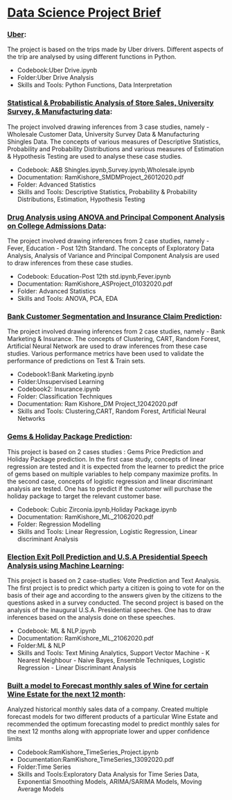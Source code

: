 # <ins>Data Science Project Brief</ins>    
### <ins>Uber</ins>:    
The project is based on the trips made by Uber drivers. Different aspects of the trip are analysed by using different functions in Python.  
* Codebook:Uber Drive.ipynb  
* Folder:Uber Drive Analysis   
* Skills and Tools: Python Functions, Data Interpretation
  
### <ins>Statistical & Probabilistic Analysis of Store Sales, University Survey, & Manufacturing data</ins>:  
The project involved drawing inferences from 3 case studies, namely - Wholesale Customer Data, University Survey Data & Manufacturing Shingles Data. The concepts of various measures of Descriptive Statistics, Probability and Probability Distributions and various measures of Estimation & Hypothesis Testing are used to analyse these case studies.  
* Codebook: A&B Shingles.ipynb,Survey.ipynb,Wholesale.ipynb  
* Documentation: RamKishore_SMDMProject_26012020.pdf  
* Folder: Advanced Statistics  
* Skills and Tools: Descriptive Statistics, Probability & Probability Distributions, Estimation, Hypothesis Testing
  
### <ins>Drug Analysis using ANOVA and Principal Component Analysis on College Admissions Data</ins>:  
The project involved drawing inferences from 2 case studies, namely - Fever, Education - Post 12th Standard. The concepts of Exploratory Data Analysis, Analysis of Variance and Principal Component Analysis are used to draw inferences from these case studies.  
* Codebook: Education-Post 12th std.ipynb,Fever.ipynb  
* Documentation: RamKishore_ASProject_01032020.pdf  
* Folder: Advanced Statistics  
* Skills and Tools: ANOVA, PCA, EDA
  
### <ins>Bank Customer Segmentation and Insurance Claim Prediction</ins>:  
The project involved drawing inferences from 2 case studies, namely - Bank Marketing & Insurance. The concepts of Clustering, CART, Random Forest, Artificial Neural Network are used to draw inferences from these case studies. Various performance metrics have been used to validate the performance of predictions on Test & Train sets.  
* Codebook1:Bank Marketing.ipynb  
* Folder:Unsupervised Learning  
* Codebook2: Insurance.ipynb  
* Folder: Classification Techniques  
* Documentation: Ram Kishore_DM Project_12042020.pdf  
* Skills and Tools: Clustering,CART, Random Forest, Artificial Neural Networks
  
### <ins>Gems & Holiday Package Prediction</ins>:  
This project is based on 2 cases studies : Gems Price Prediction and Holiday Package prediction. In the first case study, concepts of linear regression are tested and it is expected from the learner to predict the price of gems based on multiple variables to help company maximize profits. In the second case, concepts of logistic regression and linear discriminant analysis are tested. One has to predict if the customer will purchase the holiday package to target the relevant customer base.   
* Codebook: Cubic Zirconia.ipynb,Holiday Package.ipynb  
* Documentation: RamKishore_ML_21062020.pdf  
* Folder: Regression Modelling  
* Skills and Tools: Linear Regression, Logistic Regression, Linear discriminant Analysis
  
### <ins>Election Exit Poll Prediction and U.S.A Presidential Speech Analysis using Machine Learning</ins>:    
This project is based on 2 case-studies: Vote Prediction and Text Analysis. The first project is to predict which party a citizen is going to vote for on the basis of their age and according to the answers given by the citizens to the questions asked in a survey conducted. The second project is based on the analysis of the inaugural U.S.A. Presidential speeches. One has to draw inferences based on the analysis done on these speeches.  
* Codebook: ML & NLP.ipynb  
* Documentation: RamKishore_ML_21062020.pdf  
* Folder:ML & NLP  
* Skills and Tools: Text Mining Analytics, Support Vector Machine - K Nearest Neighbour - Naive Bayes, Ensemble Techniques, Logistic Regression - Linear Discriminant Analysis

### <ins>Built a model to Forecast monthly sales of Wine for certain Wine Estate for the next 12 month</ins>:  
Analyzed historical monthly sales data of a company. Created multiple forecast models for two different products of a particular Wine Estate and recommended the optimum   forecasting model to predict monthly sales for the next 12 months along with appropriate lower and upper confidence limits  
* Codebook:RamKishore_TimeSeries_Project.ipynb  
* Documentation:RamKishore_TimeSeries_13092020.pdf  
* Folder:Time Series  
* Skills and Tools:Exploratory Data Analysis for Time Series Data, Exponential Smoothing Models, ARIMA/SARIMA Models, Moving Average Models  
